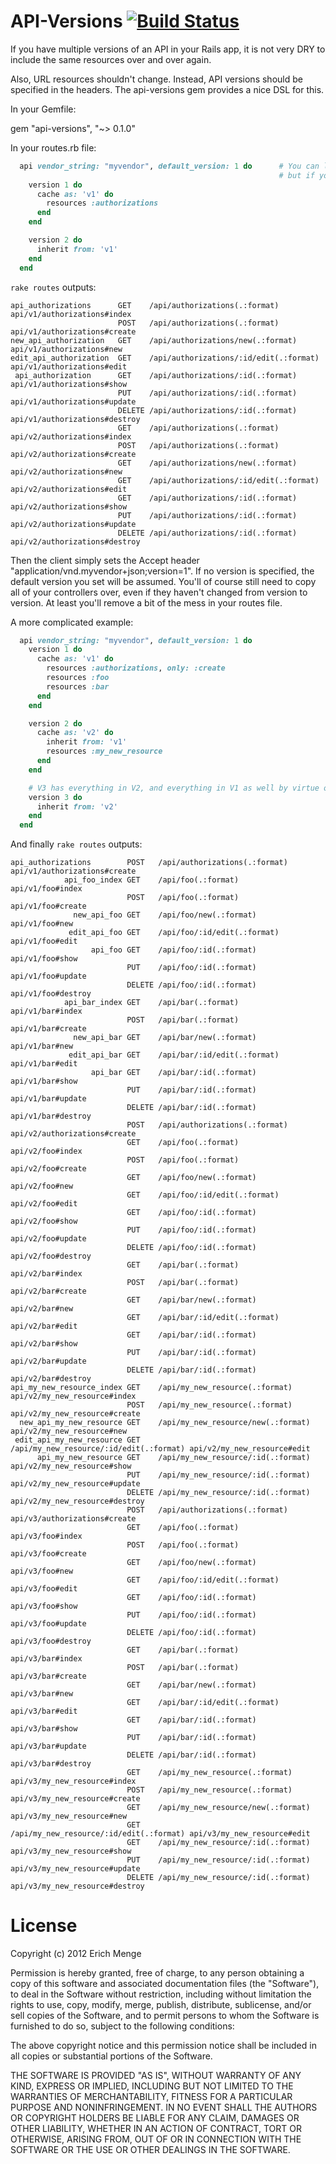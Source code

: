 API-Versions [![Build Status](https://secure.travis-ci.org/erichmenge/api-versions.png)](http://travis-ci.org/erichmenge/api-versions)
======================================================================================================================================

If you have multiple versions of an API in your Rails app, it is not very DRY to include the same resources over and over again.

Also, URL resources shouldn't change. Instead, API versions should be specified in the headers. The api-versions gem provides a nice DSL for this.

In your Gemfile:

  gem "api-versions", "~> 0.1.0"

In your routes.rb file:

``` ruby
  api vendor_string: "myvendor", default_version: 1 do      # You can leave default_version out,
                                                            # but if you do the first version used will become the default
    version 1 do
      cache as: 'v1' do
        resources :authorizations
      end
    end

    version 2 do
      inherit from: 'v1'
    end
  end
```

`rake routes` outputs:

    api_authorizations      GET    /api/authorizations(.:format)          api/v1/authorizations#index
                            POST   /api/authorizations(.:format)          api/v1/authorizations#create
    new_api_authorization   GET    /api/authorizations/new(.:format)      api/v1/authorizations#new
    edit_api_authorization  GET    /api/authorizations/:id/edit(.:format) api/v1/authorizations#edit
     api_authorization      GET    /api/authorizations/:id(.:format)      api/v1/authorizations#show
                            PUT    /api/authorizations/:id(.:format)      api/v1/authorizations#update
                            DELETE /api/authorizations/:id(.:format)      api/v1/authorizations#destroy
                            GET    /api/authorizations(.:format)          api/v2/authorizations#index
                            POST   /api/authorizations(.:format)          api/v2/authorizations#create
                            GET    /api/authorizations/new(.:format)      api/v2/authorizations#new
                            GET    /api/authorizations/:id/edit(.:format) api/v2/authorizations#edit
                            GET    /api/authorizations/:id(.:format)      api/v2/authorizations#show
                            PUT    /api/authorizations/:id(.:format)      api/v2/authorizations#update
                            DELETE /api/authorizations/:id(.:format)      api/v2/authorizations#destroy


Then the client simply sets the Accept header "application/vnd.myvendor+json;version=1". If no version is specified, the default version you set will be assumed.  You'll of course still need to copy all of your controllers over, even if they haven't changed from version to version.  At least you'll remove a bit of the mess in your routes file.

A more complicated example:

``` ruby
  api vendor_string: "myvendor", default_version: 1 do
    version 1 do
      cache as: 'v1' do
        resources :authorizations, only: :create
        resources :foo
        resources :bar
      end
    end

    version 2 do
      cache as: 'v2' do
        inherit from: 'v1'
        resources :my_new_resource
      end
    end

    # V3 has everything in V2, and everything in V1 as well by virtue of V1 being cached in V2.
    version 3 do
      inherit from: 'v2'
    end
  end
```

And finally `rake routes` outputs:

    api_authorizations        POST   /api/authorizations(.:format)           api/v1/authorizations#create
                api_foo_index GET    /api/foo(.:format)                      api/v1/foo#index
                              POST   /api/foo(.:format)                      api/v1/foo#create
                  new_api_foo GET    /api/foo/new(.:format)                  api/v1/foo#new
                 edit_api_foo GET    /api/foo/:id/edit(.:format)             api/v1/foo#edit
                      api_foo GET    /api/foo/:id(.:format)                  api/v1/foo#show
                              PUT    /api/foo/:id(.:format)                  api/v1/foo#update
                              DELETE /api/foo/:id(.:format)                  api/v1/foo#destroy
                api_bar_index GET    /api/bar(.:format)                      api/v1/bar#index
                              POST   /api/bar(.:format)                      api/v1/bar#create
                  new_api_bar GET    /api/bar/new(.:format)                  api/v1/bar#new
                 edit_api_bar GET    /api/bar/:id/edit(.:format)             api/v1/bar#edit
                      api_bar GET    /api/bar/:id(.:format)                  api/v1/bar#show
                              PUT    /api/bar/:id(.:format)                  api/v1/bar#update
                              DELETE /api/bar/:id(.:format)                  api/v1/bar#destroy
                              POST   /api/authorizations(.:format)           api/v2/authorizations#create
                              GET    /api/foo(.:format)                      api/v2/foo#index
                              POST   /api/foo(.:format)                      api/v2/foo#create
                              GET    /api/foo/new(.:format)                  api/v2/foo#new
                              GET    /api/foo/:id/edit(.:format)             api/v2/foo#edit
                              GET    /api/foo/:id(.:format)                  api/v2/foo#show
                              PUT    /api/foo/:id(.:format)                  api/v2/foo#update
                              DELETE /api/foo/:id(.:format)                  api/v2/foo#destroy
                              GET    /api/bar(.:format)                      api/v2/bar#index
                              POST   /api/bar(.:format)                      api/v2/bar#create
                              GET    /api/bar/new(.:format)                  api/v2/bar#new
                              GET    /api/bar/:id/edit(.:format)             api/v2/bar#edit
                              GET    /api/bar/:id(.:format)                  api/v2/bar#show
                              PUT    /api/bar/:id(.:format)                  api/v2/bar#update
                              DELETE /api/bar/:id(.:format)                  api/v2/bar#destroy
    api_my_new_resource_index GET    /api/my_new_resource(.:format)          api/v2/my_new_resource#index
                              POST   /api/my_new_resource(.:format)          api/v2/my_new_resource#create
      new_api_my_new_resource GET    /api/my_new_resource/new(.:format)      api/v2/my_new_resource#new
     edit_api_my_new_resource GET    /api/my_new_resource/:id/edit(.:format) api/v2/my_new_resource#edit
          api_my_new_resource GET    /api/my_new_resource/:id(.:format)      api/v2/my_new_resource#show
                              PUT    /api/my_new_resource/:id(.:format)      api/v2/my_new_resource#update
                              DELETE /api/my_new_resource/:id(.:format)      api/v2/my_new_resource#destroy
                              POST   /api/authorizations(.:format)           api/v3/authorizations#create
                              GET    /api/foo(.:format)                      api/v3/foo#index
                              POST   /api/foo(.:format)                      api/v3/foo#create
                              GET    /api/foo/new(.:format)                  api/v3/foo#new
                              GET    /api/foo/:id/edit(.:format)             api/v3/foo#edit
                              GET    /api/foo/:id(.:format)                  api/v3/foo#show
                              PUT    /api/foo/:id(.:format)                  api/v3/foo#update
                              DELETE /api/foo/:id(.:format)                  api/v3/foo#destroy
                              GET    /api/bar(.:format)                      api/v3/bar#index
                              POST   /api/bar(.:format)                      api/v3/bar#create
                              GET    /api/bar/new(.:format)                  api/v3/bar#new
                              GET    /api/bar/:id/edit(.:format)             api/v3/bar#edit
                              GET    /api/bar/:id(.:format)                  api/v3/bar#show
                              PUT    /api/bar/:id(.:format)                  api/v3/bar#update
                              DELETE /api/bar/:id(.:format)                  api/v3/bar#destroy
                              GET    /api/my_new_resource(.:format)          api/v3/my_new_resource#index
                              POST   /api/my_new_resource(.:format)          api/v3/my_new_resource#create
                              GET    /api/my_new_resource/new(.:format)      api/v3/my_new_resource#new
                              GET    /api/my_new_resource/:id/edit(.:format) api/v3/my_new_resource#edit
                              GET    /api/my_new_resource/:id(.:format)      api/v3/my_new_resource#show
                              PUT    /api/my_new_resource/:id(.:format)      api/v3/my_new_resource#update
                              DELETE /api/my_new_resource/:id(.:format)      api/v3/my_new_resource#destroy

License
=======
Copyright (c) 2012 Erich Menge

Permission is hereby granted, free of charge, to any person obtaining a copy of this software and associated documentation files (the "Software"), to deal in the Software without restriction, including without limitation the rights to use, copy, modify, merge, publish, distribute, sublicense, and/or sell copies of the Software, and to permit persons to whom the Software is furnished to do so, subject to the following conditions:

The above copyright notice and this permission notice shall be included in all copies or substantial portions of the Software.

THE SOFTWARE IS PROVIDED "AS IS", WITHOUT WARRANTY OF ANY KIND, EXPRESS OR IMPLIED, INCLUDING BUT NOT LIMITED TO THE WARRANTIES OF MERCHANTABILITY, FITNESS FOR A PARTICULAR PURPOSE AND NONINFRINGEMENT. IN NO EVENT SHALL THE AUTHORS OR COPYRIGHT HOLDERS BE LIABLE FOR ANY CLAIM, DAMAGES OR OTHER LIABILITY, WHETHER IN AN ACTION OF CONTRACT, TORT OR OTHERWISE, ARISING FROM, OUT OF OR IN CONNECTION WITH THE SOFTWARE OR THE USE OR OTHER DEALINGS IN THE SOFTWARE.